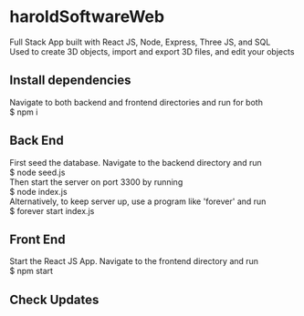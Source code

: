 # haroldSoftwareWeb
Full Stack App built with React JS, Node, Express, Three JS, and SQL <br> 
Used to create 3D objects, import and export 3D files, and edit your objects <br> 
## Install dependencies
Navigate to both backend and frontend directories and run for both <br>
$ npm i 
## Back End
First seed the database. Navigate to the backend directory and run <br>
$ node seed.js <br>
Then start the server on port 3300 by running <br>
$ node index.js <br>
Alternatively, to keep server up, use a program like 'forever' and run <br>
$ forever start index.js
## Front End 
Start the React JS App. Navigate to the frontend directory and run <br>
$ npm start
## Check Updates
